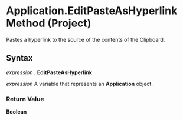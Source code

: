
# Application.EditPasteAsHyperlink Method (Project)

Pastes a hyperlink to the source of the contents of the Clipboard.


## Syntax

 _expression_ . **EditPasteAsHyperlink**

 _expression_ A variable that represents an **Application** object.


### Return Value

 **Boolean**

